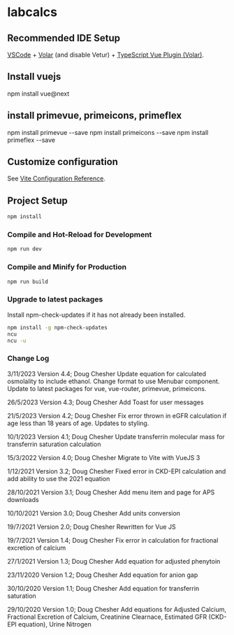 # labcalcs

## Recommended IDE Setup

[VSCode](https://code.visualstudio.com/) + [Volar](https://marketplace.visualstudio.com/items?itemName=johnsoncodehk.volar) (and disable Vetur) + [TypeScript Vue Plugin (Volar)](https://marketplace.visualstudio.com/items?itemName=johnsoncodehk.vscode-typescript-vue-plugin).

## Install vuejs

npm install vue@next 

## install primevue, primeicons, primeflex
npm install primevue --save
npm install primeicons --save
npm install primeflex --save

## Customize configuration

See [Vite Configuration Reference](https://vitejs.dev/config/).

## Project Setup

```sh
npm install
```

### Compile and Hot-Reload for Development

```sh
npm run dev
```

### Compile and Minify for Production

```sh
npm run build
```

### Upgrade to latest packages

Install npm-check-updates if it has not already been installed.

```sh
npm install -g npm-check-updates
ncu
ncu -u
```

### Change Log

3/11/2023 Version 4.4; Doug Chesher
Update equation for calculated osmolality to include ethanol. Change format to use Menubar
component. Update to latest packages for vue, vue-router, primevue, primeicons.

26/5/2023 Version 4.3; Doug Chesher
Add Toast for user messages

21/5/2023 Version 4.2; Doug Chesher
Fix error thrown in eGFR calculation if age less than 18 years of age. Updates to styling.

10/1/2023 Version 4.1; Doug Chesher
Update transferrin molecular mass for transferrin saturation calculation

15/3/2022 Version 4.0; Doug Chesher
Migrate to Vite with VueJS 3

1/12/2021 Version 3.2; Doug Chesher
Fixed error in CKD-EPI calculation and add ability to use the 2021 equation

28/10/2021 Version 3.1; Doug Chesher
Add menu item and page for APS downloads

10/10/2021 Version 3.0; Doug Chesher
Add units conversion

19/7/2021 Version 2.0; Doug Chesher
Rewritten for Vue JS

19/7/2021 Version 1.4; Doug Chesher
Fix error in calculation for fractional excretion of calcium

27/1/2021 Version 1.3; Doug Chesher
Add equation for adjusted phenytoin

23/11/2020 Version 1.2; Doug Chesher
Add equation for anion gap

30/10/2020 Version 1.1; Doug Chesher
Add equation for transferrin saturation

29/10/2020 Version 1.0; Doug Chesher
Add equations for Adjusted Calcium, Fractional Excretion of Calcium, Creatinine 
Clearnace, Estimated GFR (CKD-EPI equation), Urine Nitrogen